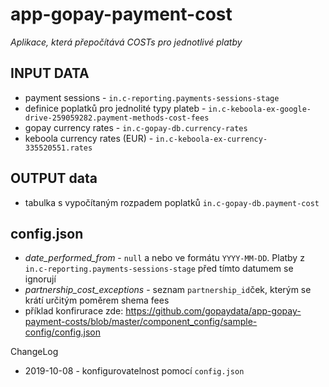 # app-gopay-payment-cost #

*Aplikace, která přepočítává COSTs pro jednotlivé platby*

## INPUT DATA ##
- payment sessions - `in.c-reporting.payments-sessions-stage`
- definice poplatků pro jednolité typy plateb - `in.c-keboola-ex-google-drive-259059282.payment-methods-cost-fees`
- gopay currency rates - `in.c-gopay-db.currency-rates`
- keboola currency rates (EUR) - `in.c-keboola-ex-currency-335520551.rates`

## OUTPUT data ##
- tabulka s vypočítaným rozpadem poplatků `in.c-gopay-db.payment-cost`

## config.json ##
- *date_performed_from* - `null` a nebo ve formátu `YYYY-MM-DD`. Platby z `in.c-reporting.payments-sessions-stage` před tímto datumem se ignorují 
- *partnership_cost_exceptions* - seznam `partnership_id`ček, kterým se krátí určitým poměrem shema fees
- příklad konfirurace zde: https://github.com/gopaydata/app-gopay-payment-costs/blob/master/component_config/sample-config/config.json

ChangeLog
- 2019-10-08 - konfigurovatelnost pomocí `config.json`